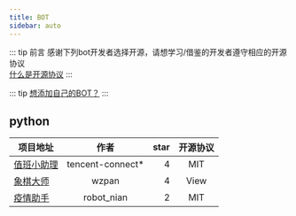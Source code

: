 ```yaml
---
title: BOT
sidebar: auto
---
```


::: tip 前言
感谢下列bot开发者选择开源，请想学习/借鉴的开发者遵守相应的开源协议  
[什么是开源协议](/docs/third/open_source_protocol.html)
:::

::: tip
[想添加自己的BOT？](/about/contact.html#BOT)
:::

## python

| 项目地址 | 作者 | star | 开源协议 |
| ------- |:----:| ----:|:-------:|
| [值班小助理](https://github.com/tencent-connect/bot-onduty) | tencent-connect* | 4 | MIT |
| [象棋大师](https://github.com/wzpan/chinese-chess-bot) | wzpan | 4 | View |
| [疫情助手](https://github.com/robot-nian/COVID-Bot) | robot_nian | 2 | MIT |